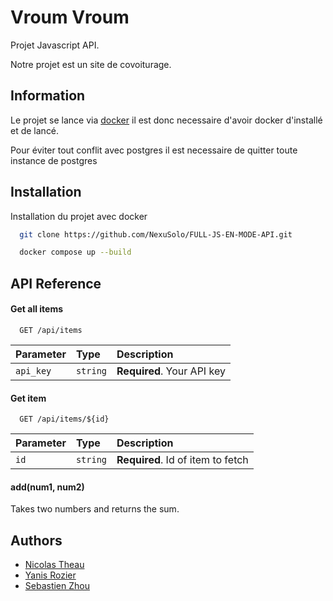
# Vroum Vroum

Projet Javascript API.

Notre projet est un site de covoiturage.


## Information

Le projet se lance via [docker](https://www.docker.com/products/docker-desktop/) il est donc necessaire d'avoir docker d'installé et de lancé.

Pour éviter tout conflit avec postgres il est necessaire de quitter toute instance de postgres
## Installation

Installation du projet avec docker

```bash
  git clone https://github.com/NexuSolo/FULL-JS-EN-MODE-API.git
```

```bash
  docker compose up --build
```    

## API Reference

#### Get all items

```http
  GET /api/items
```

| Parameter | Type     | Description                |
| :-------- | :------- | :------------------------- |
| `api_key` | `string` | **Required**. Your API key |

#### Get item

```http
  GET /api/items/${id}
```

| Parameter | Type     | Description                       |
| :-------- | :------- | :-------------------------------- |
| `id`      | `string` | **Required**. Id of item to fetch |

#### add(num1, num2)

Takes two numbers and returns the sum.


## Authors

- [Nicolas Theau](https://github.com/NexuSolo)
- [Yanis Rozier](https://github.com/ConcombreDeMer)
- [Sebastien Zhou](https://github.com/Nebsu)

